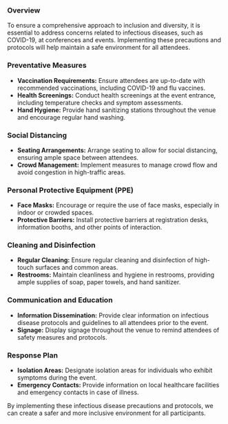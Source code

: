 ### Overview
To ensure a comprehensive approach to inclusion and diversity, it is essential to address concerns related to infectious diseases, such as COVID-19, at conferences and events. Implementing these precautions and protocols will help maintain a safe environment for all attendees.

### Preventative Measures
- **Vaccination Requirements:** Ensure attendees are up-to-date with recommended vaccinations, including COVID-19 and flu vaccines.
- **Health Screenings:** Conduct health screenings at the event entrance, including temperature checks and symptom assessments.
- **Hand Hygiene:** Provide hand sanitizing stations throughout the venue and encourage regular hand washing.

### Social Distancing
- **Seating Arrangements:** Arrange seating to allow for social distancing, ensuring ample space between attendees.
- **Crowd Management:** Implement measures to manage crowd flow and avoid congestion in high-traffic areas.

### Personal Protective Equipment (PPE)
- **Face Masks:** Encourage or require the use of face masks, especially in indoor or crowded spaces.
- **Protective Barriers:** Install protective barriers at registration desks, information booths, and other points of interaction.

### Cleaning and Disinfection
- **Regular Cleaning:** Ensure regular cleaning and disinfection of high-touch surfaces and common areas.
- **Restrooms:** Maintain cleanliness and hygiene in restrooms, providing ample supplies of soap, paper towels, and hand sanitizer.

### Communication and Education
- **Information Dissemination:** Provide clear information on infectious disease protocols and guidelines to all attendees prior to the event.
- **Signage:** Display signage throughout the venue to remind attendees of safety measures and protocols.

### Response Plan
- **Isolation Areas:** Designate isolation areas for individuals who exhibit symptoms during the event.
- **Emergency Contacts:** Provide information on local healthcare facilities and emergency contacts in case of illness.

By implementing these infectious disease precautions and protocols, we can create a safer and more inclusive environment for all participants.


